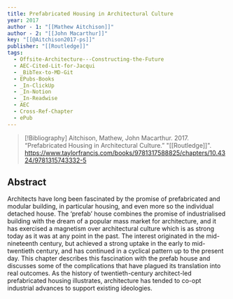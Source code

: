 ```yaml
---
title: Prefabricated Housing in Architectural Culture
year: 2017
author - 1: "[[Mathew Aitchison]]"
author - 2: "[[John Macarthur]]"
key: "[[@Aitchison2017-ps]]"
publisher: "[[Routledge]]"
tags:
  - Offsite-Architecture---Constructing-the-Future
  - AEC-Cited-Lit-for-Jacqui
  - _BibTex-to-MD-Git
  - EPubs-Books
  - _In-ClickUp
  - _In-Notion
  - _In-Readwise
  - AEC
  - Cross-Ref-Chapter
  - ePub
---
```


> [!Bibliography]
> Aitchison, Mathew, John Macarthur. 2017. “Prefabricated Housing in Architectural Culture.” "[[Routledge]]". https://www.taylorfrancis.com/books/9781317588825/chapters/10.4324/9781315743332-5

## Abstract
Architects have long been fascinated by the promise of prefabricated and modular building, in particular housing, and even more so the individual detached house. The ‘prefab’ house combines the promise of industrialised building with the dream of a popular mass market for architecture, and it has exercised a magnetism over architectural culture which is as strong today as it was at any point in the past. The interest originated in the mid-nineteenth century, but achieved a strong uptake in the early to mid-twentieth century, and has continued in a cyclical pattern up to the present day. This chapter describes this fascination with the prefab house and discusses some of the complications that have plagued its translation into real outcomes. As the history of twentieth-century architect-led prefabricated housing illustrates, architecture has tended to co-opt industrial advances to support existing ideologies.